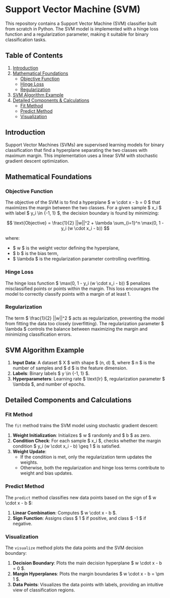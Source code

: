 # Support Vector Machine (SVM)

This repository contains a Support Vector Machine (SVM) classifier built from scratch in Python. The SVM model is implemented with a hinge loss function and a regularization parameter, making it suitable for binary classification tasks.

## Table of Contents

1. [Introduction](#introduction)
2. [Mathematical Foundations](#mathematical-foundations)
    - [Objective Function](#objective-function)
    - [Hinge Loss](#hinge-loss)
    - [Regularization](#regularization)
3. [SVM Algorithm Example](#svm-algorithm-example)
4. [Detailed Components & Calculations](#detailed-components-and-calculations)
    - [Fit Method](#fit-method)
    - [Predict Method](#predict-method)
    - [Visualization](#visualization)

## Introduction

Support Vector Machines (SVMs) are supervised learning models for binary classification that find a hyperplane separating the two classes with maximum margin. This implementation uses a linear SVM with stochastic gradient descent optimization.

## Mathematical Foundations

### Objective Function

The objective of the SVM is to find a hyperplane $ w \cdot x - b = 0 $ that maximizes the margin between the two classes. For a given sample $ x_i $ with label $ y_i \in \{-1, 1\} $, the decision boundary is found by minimizing:

$$
\text{Objective} = \frac{1}{2} ||w||^2 + \lambda \sum_{i=1}^n \max(0, 1 - y_i (w \cdot x_i - b))
$$

where:
- $ w $ is the weight vector defining the hyperplane,
- $ b $ is the bias term,
- $ \lambda $ is the regularization parameter controlling overfitting.

### Hinge Loss

The hinge loss function $ \max(0, 1 - y_i (w \cdot x_i - b)) $ penalizes misclassified points or points within the margin. This loss encourages the model to correctly classify points with a margin of at least 1.

### Regularization

The term $ \frac{1}{2} ||w||^2 $ acts as regularization, preventing the model from fitting the data too closely (overfitting). The regularization parameter $ \lambda $ controls the balance between maximizing the margin and minimizing classification errors.

## SVM Algorithm Example

1. **Input Data**: A dataset $ X $ with shape $ (n, d) $, where $ n $ is the number of samples and $ d $ is the feature dimension.
2. **Labels**: Binary labels $ y \in \{-1, 1\} $.
3. **Hyperparameters**: Learning rate $ \text{lr} $, regularization parameter $ \lambda $, and number of epochs.

## Detailed Components and Calculations

### Fit Method

The `fit` method trains the SVM model using stochastic gradient descent:

1. **Weight Initialization**: Initializes $ w $ randomly and $ b $ as zero.
2. **Condition Check**: For each sample $ x_i $, checks whether the margin condition $ y_i (w \cdot x_i - b) \geq 1 $ is satisfied.
3. **Weight Update**:
   - If the condition is met, only the regularization term updates the weights.
   - Otherwise, both the regularization and hinge loss terms contribute to weight and bias updates.

### Predict Method

The `predict` method classifies new data points based on the sign of $ w \cdot x - b $:

1. **Linear Combination**: Computes $ w \cdot x - b $.
2. **Sign Function**: Assigns class $ 1 $ if positive, and class $ -1 $ if negative.

### Visualization

The `visualize` method plots the data points and the SVM decision boundary:

1. **Decision Boundary**: Plots the main decision hyperplane $ w \cdot x - b = 0 $.
2. **Margin Hyperplanes**: Plots the margin boundaries $ w \cdot x - b = \pm 1 $.
3. **Data Points**: Visualizes the data points with labels, providing an intuitive view of classification regions.